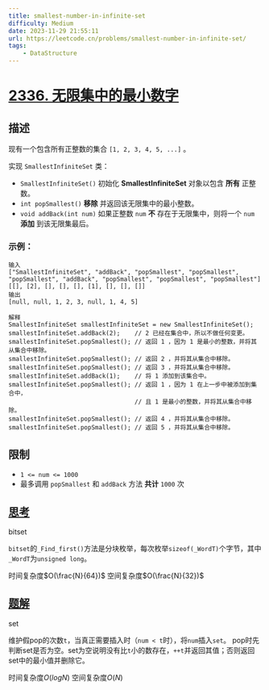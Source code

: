 ```yaml
---
title: smallest-number-in-infinite-set
difficulty: Medium
date: 2023-11-29 21:55:11
url: https://leetcode.cn/problems/smallest-number-in-infinite-set/
tags:
    - DataStructure
---
```

# [2336. 无限集中的最小数字](https://leetcode.cn/problems/smallest-number-in-infinite-set/)
## 描述
现有一个包含所有正整数的集合 ``[1, 2, 3, 4, 5, ...]`` 。

实现 ``SmallestInfiniteSet`` 类：


- ``SmallestInfiniteSet()`` 初始化 **SmallestInfiniteSet** 对象以包含 **所有** 正整数。
- ``int popSmallest()`` **移除** 并返回该无限集中的最小整数。
- ``void addBack(int num)`` 如果正整数 ``num`` **不** 存在于无限集中，则将一个 ``num`` **添加** 到该无限集最后。



### 示例：

```
输入
["SmallestInfiniteSet", "addBack", "popSmallest", "popSmallest", "popSmallest", "addBack", "popSmallest", "popSmallest", "popSmallest"]
[[], [2], [], [], [], [1], [], [], []]
输出
[null, null, 1, 2, 3, null, 1, 4, 5]

解释
SmallestInfiniteSet smallestInfiniteSet = new SmallestInfiniteSet();
smallestInfiniteSet.addBack(2);    // 2 已经在集合中，所以不做任何变更。
smallestInfiniteSet.popSmallest(); // 返回 1 ，因为 1 是最小的整数，并将其从集合中移除。
smallestInfiniteSet.popSmallest(); // 返回 2 ，并将其从集合中移除。
smallestInfiniteSet.popSmallest(); // 返回 3 ，并将其从集合中移除。
smallestInfiniteSet.addBack(1);    // 将 1 添加到该集合中。
smallestInfiniteSet.popSmallest(); // 返回 1 ，因为 1 在上一步中被添加到集合中，
                                   // 且 1 是最小的整数，并将其从集合中移除。
smallestInfiniteSet.popSmallest(); // 返回 4 ，并将其从集合中移除。
smallestInfiniteSet.popSmallest(); // 返回 5 ，并将其从集合中移除。
```


## 限制


- ``1 <= num <= 1000``
- 最多调用 ``popSmallest`` 和 ``addBack`` 方法 **共计** ``1000`` 次


## [思考](./code.cpp)
bitset

`bitset`的`_Find_first()`方法是分块枚举，每次枚举`sizeof(_WordT)`个字节，其中`_WordT`为`unsigned long`。

时间复杂度$O(\frac{N}{64})$
空间复杂度$O(\frac{N}{32})$

## [题解](./solution.cpp)
set

维护假pop的次数`t`，当真正需要插入时（`num < t`时），将`num`插入`set`。
pop时先判断set是否为空。set为空说明没有比`t`小的数存在，`++t`并返回其值；否则返回set中的最小值并删除它。

时间复杂度$O(logN)$
空间复杂度$O(N)$